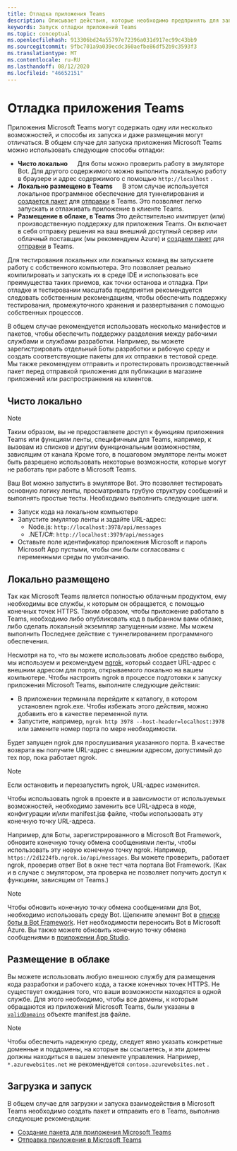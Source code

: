 ```yaml
---
title: Отладка приложения Teams
description: Описывает действия, которые необходимо предпринять для запуска и отладки приложений Microsoft Teams.
keywords: Запуск отладки приложений Teams
ms.topic: conceptual
ms.openlocfilehash: 913306bd24a55797e72396a031d917ec99c43bb9
ms.sourcegitcommit: 9fbc701a9a039ecdc360aefbe86df52b9c3593f3
ms.translationtype: MT
ms.contentlocale: ru-RU
ms.lasthandoff: 08/12/2020
ms.locfileid: "46652151"
---
```

# <a name="debugging-your-teams-app"></a>Отладка приложения Teams

Приложения Microsoft Teams могут содержать одну или несколько возможностей, и способы их запуска и даже размещения могут отличаться. В общем случае для запуска приложения Microsoft Teams можно использовать следующие способы отладки:

* **Чисто локально** &emsp; Для боты можно проверить работу в эмуляторе Bot. Для другого содержимого можно выполнить локальную работу в браузере и адрес содержимого с помощью `http://localhost` .
* **Локально размещено в Teams** &emsp; В этом случае используется локальное программное обеспечение для туннелирования и [создается пакет](~/concepts/build-and-test/apps-package.md) для [отправки](~/concepts/deploy-and-publish/apps-upload.md) в Teams. Это позволяет легко запускать и отлаживать приложение в клиенте Teams.
* **Размещение в облаке, в Teams** Это действительно имитирует (или) производственную поддержку для приложения Teams. Он включает в себя отправку решения на ваш внешний доступный сервер или облачный поставщик (мы рекомендуем Azure) и [создаем пакет](~/concepts/build-and-test/apps-package.md) для [отправки](~/concepts/deploy-and-publish/apps-upload.md) в Teams.

Для тестирования локальных или локальных команд вы запускаете работу с собственного компьютера. Это позволяет реально компилировать и запускать их в среде IDE и использовать все преимущества таких приемов, как точки останова и отладка. При отладке и тестировании масштаба предприятия рекомендуется следовать собственным рекомендациям, чтобы обеспечить поддержку тестирования, промежуточного хранения и развертывания с помощью собственных процессов.

В общем случае рекомендуется использовать несколько манифестов и пакетов, чтобы обеспечить поддержку разделения между рабочими службами и службами разработки. Например, вы можете зарегистрировать отдельный Боты разработки и рабочую среду и создать соответствующие пакеты для их отправки в тестовой среде. Мы также рекомендуем отправить и протестировать производственный пакет перед отправкой приложения для публикации в магазине приложений или распространения на клиентов.

## <a name="purely-local"></a>Чисто локально

> [!NOTE]
> Таким образом, вы не предоставляете доступ к функциям приложения Teams или функциям ленты, специфичным для Teams, например, к вызовам из списков и другим функциональным возможностям, зависящим от канала Кроме того, в пошаговом эмуляторе ленты может быть разрешено использовать некоторые возможности, которые могут не работать при работе в Microsoft Teams.

Ваш Bot можно запустить в эмуляторе Bot. Это позволяет тестировать основную логику ленты, просматривать грубую структуру сообщений и выполнять простые тесты. Необходимо выполнить следующие шаги.

* Запуск кода на локальном компьютере
* Запустите эмулятор ленты и задайте URL-адрес:
  * Node.js: `http://localhost:3978/api/messages`
  * .NET/C#: `http://localhost:3979/api/messages`
* Оставьте поле идентификатор приложения Microsoft и пароль Microsoft App пустыми, чтобы они были согласованы с переменными среды по умолчанию.

## <a name="locally-hosted"></a>Локально размещено

Так как Microsoft Teams является полностью облачным продуктом, ему необходимы все службы, к которым он обращается, с помощью конечных точек HTTPS. Таким образом, чтобы приложение работало в Teams, необходимо либо опубликовать код в выбранном вами облаке, либо сделать локальный экземпляр запущенным извне. Мы можем выполнить Последнее действие с туннелированием программного обеспечения.

Несмотря на то, что вы можете использовать любое средство выбора, мы используем и рекомендуем [ngrok](https://ngrok.com/download), который создает URL-адрес с внешним адресом для порта, открываемого локально на вашем компьютере. Чтобы настроить ngrok в процессе подготовки к запуску приложения Microsoft Teams, выполните следующие действия:

* В приложении терминала перейдите к каталогу, в котором установлен ngrok.exe. Чтобы избежать этого действия, можно добавить его в качестве переменной пути.
* Запустите, например, `ngrok http 3978 --host-header=localhost:3978` или замените номер порта по мере необходимости.

Будет запущен ngrok для прослушивания указанного порта. В качестве возврата вы получите URL-адрес с внешним адресом, допустимый до тех пор, пока работает ngrok.

> [!NOTE]
> Если остановить и перезапустить ngrok, URL-адрес изменится.

Чтобы использовать ngrok в проекте и в зависимости от используемых возможностей, необходимо заменить все URL-адреса в коде, конфигурации и/или manifest.jsв файле, чтобы использовать эту конечную точку URL-адреса.

Например, для Боты, зарегистрированного в Microsoft Bot Framework, обновите конечную точку обмена сообщениями ленты, чтобы использовать эту новую конечную точку ngrok. Например, `https://2d1224fb.ngrok.io/api/messages`. Вы можете проверить, работает ngrok, проверив ответ Bot в окне тест чата портала Bot Framework. (Как и в случае с эмулятором, эта проверка не позволяет получить доступ к функциям, зависящим от Teams.)

> [!NOTE]
> Чтобы обновить конечную точку обмена сообщениями для Bot, необходимо использовать среду Bot. Щелкните элемент Bot в [списке боты в Bot Framework](https://dev.botframework.com/bots). Нет необходимости переносить Bot в Microsoft Azure. Вы также можете обновить конечную точку обмена сообщениями в [приложении App Studio](~/concepts/build-and-test/app-studio-overview.md).

## <a name="cloud-hosted"></a>Размещение в облаке

Вы можете использовать любую внешнюю службу для размещения кода разработки и рабочего кода, а также конечных точек HTTPS. Не существует ожидания того, что ваши возможности находятся в одной службе. Для этого необходимо, чтобы все домены, к которым обращаются из приложений Microsoft Teams, были указаны в [`validDomains`](~/resources/schema/manifest-schema.md#validdomains) объекте manifest.jsв файле.

> [!NOTE]
> Чтобы обеспечить надежную среду, следует явно указать конкретные доменные и поддомены, на которые вы ссылаетесь, и эти домены должны находиться в вашем элементе управления. Например, `*.azurewebsites.net` не рекомендуется `contoso.azurewebsites.net` .

## <a name="loading-and-running"></a>Загрузка и запуск

В общем случае для загрузки и запуска взаимодействия в Microsoft Teams необходимо создать пакет и отправить его в Teams, выполнив следующие рекомендации:

* [Создание пакета для приложения Microsoft Teams](~/concepts/build-and-test/apps-package.md)
* [Отправка приложения в Microsoft Teams](~/concepts/deploy-and-publish/apps-upload.md)
